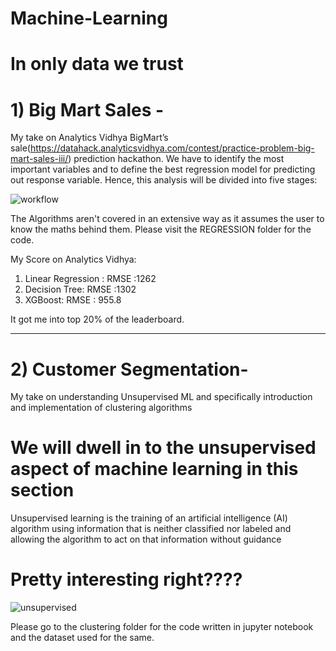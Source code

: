 # Machine-Learning
# In only data we trust

# 1) Big Mart Sales - 
My take on Analytics Vidhya BigMart’s sale(https://datahack.analyticsvidhya.com/contest/practice-problem-big-mart-sales-iii/) 
prediction hackathon.
We have  to identify the most important variables and to define the best regression model for predicting 
out response variable.
Hence, this analysis will be divided into five stages:

![workflow](https://user-images.githubusercontent.com/45167372/73745321-bf56b600-4778-11ea-9794-760eede39210.png)

The Algorithms aren't covered in an extensive way as it assumes the user to know the maths behind them.
Please visit the REGRESSION folder for the code.

My Score on Analytics Vidhya:
1) Linear Regression : RMSE :1262
2) Decision Tree:      RMSE :1302
3) XGBoost:            RMSE : 955.8

It got me into top 20% of the leaderboard.


-----------------------------------------------------------------------------------------------------------------------------------------

# 2) Customer Segmentation-
  My take on understanding Unsupervised ML and specifically introduction and implementation of clustering algorithms
  
  # We will dwell in to the unsupervised aspect of machine learning in this section


   
  Unsupervised learning is the training of an artificial intelligence (AI) algorithm using information that is neither classified     nor labeled and allowing the algorithm to act on that information without guidance



  # Pretty interesting right????   
  
  ![unsupervised](https://user-images.githubusercontent.com/45167372/74805633-b08c0980-5309-11ea-88bc-8b9f492db0c3.gif)
  
  
  Please go to the clustering folder for the code written in jupyter notebook and the dataset used for the same.

